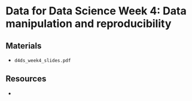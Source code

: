 # Data for Data Science Week 4: Data manipulation and reproducibility

## Materials

- `d4ds_week4_slides.pdf`

## Resources

-
